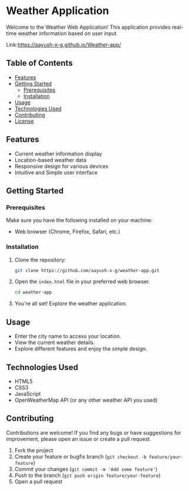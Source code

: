# Weather Application

Welcome to the Weather Web Application! This application provides real-time weather information based on user input.

Link:https://aayush-x-g.github.io/Weather-app/

## Table of Contents

- [Features](#features)
- [Getting Started](#getting-started)
  - [Prerequisites](#prerequisites)
  - [Installation](#installation)
- [Usage](#usage)
- [Technologies Used](#technologies-used)
- [Contributing](#contributing)
- [License](#license)

## Features

- Current weather information display
- Location-based weather data
- Responsive design for various devices
- Intuitive and Simple user interface

## Getting Started

### Prerequisites

Make sure you have the following installed on your machine:

- Web browser (Chrome, Firefox, Safari, etc.)

### Installation

1. Clone the repository:

    ```bash
    git clone https://github.com/aayush-x-g/weather-app.git
    ```

2. Open the `index.html` file in your preferred web browser.

    ```bash
    cd weather-app
    ```

3. You're all set! Explore the weather application.

## Usage

- Enter the city name to access your location.
- View the current weather details.
- Explore different features and enjoy the simple design.

## Technologies Used

- HTML5
- CSS3
- JavaScript
- OpenWeatherMap API (or any other weather API you used)

## Contributing

Contributions are welcome! If you find any bugs or have suggestions for improvement, please open an issue or create a pull request.

1. Fork the project
2. Create your feature or bugfix branch (`git checkout -b feature/your-feature`)
3. Commit your changes (`git commit -m 'Add some feature'`)
4. Push to the branch (`git push origin feature/your-feature`)
5. Open a pull request
